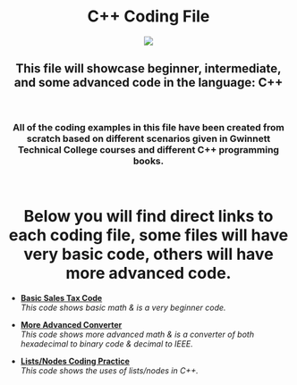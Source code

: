 <h1 align="center">C++ Coding File</h1>
<p align="center">
  <img src="https://upload.wikimedia.org/wikipedia/commons/1/18/ISO_C%2B%2B_Logo.svg"/>
</p>

<h2 align="center">This file will showcase beginner, intermediate, and some advanced code in the language: C++</h2>

<br/>

<h3 align="center">All of the coding examples in this file have been created from scratch based on different scenarios given in Gwinnett Technical College courses and different C++ programming books.</h3>

<br/>


<h1 align="center">Below you will find direct links to each coding file, some files will have very basic code, others will have more advanced code.</h1>

<ul>
  <li><a href="https://github.com/M-HarrisJr/C-Plus-Plus-File/blob/main/Basic%20Sales%20Tax"><b>Basic Sales Tax Code</b></a><br/><i>This code shows basic math & is a very beginner code.</i></li>
</ul>

<ul>
  <li><a href="https://github.com/M-HarrisJr/C-Plus-Plus-File/blob/main/Hexadecimal%20to%20Binary%20%26%20Decimal%20to%20IEEE"><b>More Advanced Converter</b></a><br/><i>This code shows more advanced math & is a converter of both hexadecimal to binary code & decimal to IEEE.</i></li>
</ul>

<ul>
  <li><a href="https://github.com/M-HarrisJr/C-Plus-Plus-File/blob/main/List%20Code%20Using%20Nodes"><b>Lists/Nodes Coding Practice</b></a><br/><i>This code shows the uses of lists/nodes in C++.</i></li>
</ul>

